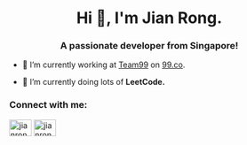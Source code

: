 <h1 align="center">Hi 👋, I'm Jian Rong.</h1>
<h3 align="center">A passionate developer from Singapore!</h3>

- 🔭 I’m currently working at [Team99](https://github.com/team99) on [99.co](https://www.99.co).

- 🌱 I’m currently doing lots of **LeetCode.**

<h3 align="left">Connect with me:</h3>
<p align="left">
<a href="https://twitter.com/jianrong7_" target="blank"><img align="center" src="https://raw.githubusercontent.com/rahuldkjain/github-profile-readme-generator/master/src/images/icons/Social/twitter.svg" alt="jianrong7" height="30" width="40" /></a>
<a href="https://linkedin.com/in/jianrong7" target="blank"><img align="center" src="https://raw.githubusercontent.com/rahuldkjain/github-profile-readme-generator/master/src/images/icons/Social/linked-in-alt.svg" alt="jianrong7" height="30" width="40" /></a>
</p>
